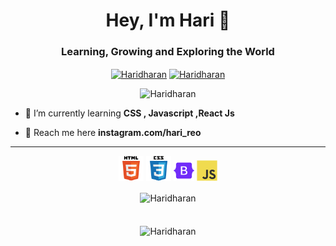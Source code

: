 <h1 align="center">Hey, I'm Hari 👋</h1>
<h3 align="center">Learning, Growing and Exploring the World</h3>
<p align="center">  
<a href="https://instagram.com/hari_reo" target="blank"><img align="center" src="https://cdn.jsdelivr.net/npm/simple-icons@3.0.1/icons/instagram.svg" alt="Haridharan" height="30" width="30" /></a>
<a href="https://twitter.com/am_Hari" target="blank"><img align="center" src="https://cdn.jsdelivr.net/npm/simple-icons@3.0.1/icons/twitter.svg" alt="Haridharan" height="30" width="30" /></a>
</p>
<p align="center">  <img src="https://komarev.com/ghpvc/?username=Haridharan20" alt="Haridharan"/></p>

- 🎯 I’m currently learning **CSS , Javascript ,React Js**

- 💌 Reach me here **instagram.com/hari_reo**

<hr><p align="center">
<img src="https://github.com/devicons/devicon/blob/master/icons/html5/html5-original-wordmark.svg" alt="html5" width="40" height="40"/>
<img src="https://github.com/devicons/devicon/blob/master/icons/css3/css3-original-wordmark.svg" alt="css3" width="40" height="40"/>  
<img src="https://github.com/devicons/devicon/blob/master/icons/bootstrap/bootstrap-plain.svg" alt="bootstrap" width="33" height="33"/>
<img src="https://github.com/devicons/devicon/blob/master/icons/javascript/javascript-original.svg" alt="javascript" width="33" height="33"/>
</p>
<p align="center">
<img align="center" src="https://github-readme-stats.vercel.app/api/top-langs/?username=Haridharan20&layout=compact&hide=html&theme=dark" alt="Haridharan" /> <br><br><br>
<img align="center" src="https://github-readme-stats.vercel.app/api?username=Haridharan20&show_icons=true&theme=dark&count_private=true&include_all_commits=true" alt="Haridharan" />
</p>
